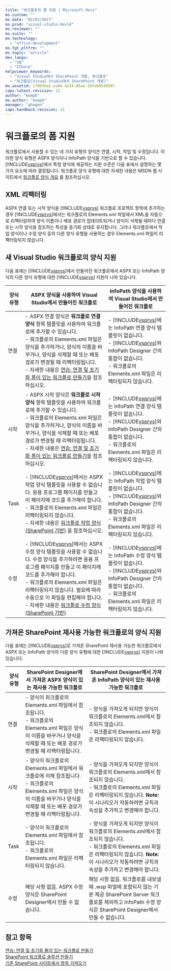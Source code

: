 ```yaml
---
title: "워크플로의 폼 지원 | Microsoft Docs"
ms.custom: ""
ms.date: "02/02/2017"
ms.prod: "visual-studio-dev14"
ms.reviewer: ""
ms.suite: ""
ms.technology: 
  - "office-development"
ms.tgt_pltfrm: ""
ms.topic: "article"
dev_langs: 
  - "VB"
  - "CSharp"
helpviewer_keywords: 
  - "Visual Studio에서 SharePoint 개발, 워크플로"
  - "워크플로[Visual Studio에서 SharePoint 개발]"
ms.assetid: 1706f6a2-ea84-4234-85ae-19feb8540507
caps.latest.revision: 12
author: "kempb"
ms.author: "kempb"
manager: "ghogen"
caps.handback.revision: 11
---
```

# 워크플로의 폼 지원
  워크플로에서 사용할 수 있는 네 가지 유형의 양식은 연결, 시작, 작업 및 수정입니다.  이러한 양식 유형은 ASPX 양식이나 InfoPath 양식을 기반으로 할 수 있습니다.  [!INCLUDE[vsprvs](../sharepoint/includes/vsprvs-md.md)]에서 특정 양식에 제공하는 지원 수준은 다음 표에서 설명하는 몇 가지 요소에 따라 결정됩니다.  워크플로 양식 유형에 대한 자세한 내용은 MSDN 웹 사이트에서 [워크플로 양식 개요](http://go.microsoft.com/fwlink/?LinkId=185228) 를 참조하십시오.  
  
## XML 리팩터링  
 ASPX 연결 또는 시작 양식을 [!INCLUDE[vsprvs](../sharepoint/includes/vsprvs-md.md)] 워크플로 프로젝트 항목에 추가하는 경우 [!INCLUDE[vsprvs](../sharepoint/includes/vsprvs-md.md)]에서는 워크플로의 Elements.xml 파일에서 XML을 자동으로 리팩터링하여 양식 이름이나 배포 경로가 업데이트되거나 양식이 삭제될 때마다 연결 또는 시작 양식을 참조하는 특성을 동기화 상태로 유지합니다.  그러나 워크플로에서 작업 양식이나 수정 양식 등의 다른 양식 유형을 사용하는 경우 Elements.xml 파일이 리팩터링되지 않습니다.  
  
## 새 Visual Studio 워크플로의 양식 지원  
 다음 표에는 [!INCLUDE[vsprvs](../sharepoint/includes/vsprvs-md.md)]에서 만들어진 워크플로에서 ASPX 또는 InfoPath 양식의 다른 양식 유형에 대한 [!INCLUDE[vsprvs](../sharepoint/includes/vsprvs-md.md)] 지원이 나와 있습니다.  
  
|양식 유형|ASPX 양식을 사용하여 Visual Studio에서 만들어진 워크플로|InfoPath 양식을 사용하여 Visual Studio에서 만들어진 워크플로|  
|-----------|---------------------------------------------|-------------------------------------------------|  
|연결|-   ASPX 연결 양식은 **워크플로 연결 양식** 항목 템플릿을 사용하여 워크플로에 추가할 수 있습니다.<br />-   워크플로의 Elements.xml 파일은 양식을 추가하거나, 양식의 이름을 바꾸거나, 양식을 삭제할 때 또는 배포 경로가 변경될 때 리팩터링됩니다.<br />-   자세한 내용은 [연습: 연결 및 초기화 폼이 있는 워크플로 만들기](../sharepoint/walkthrough-creating-a-workflow-with-association-and-initiation-forms.md)을 참조하십시오.|-   [!INCLUDE[vsprvs](../sharepoint/includes/vsprvs-md.md)]에는 InfoPath 연결 양식 템플릿이 없습니다.<br />-   [!INCLUDE[vsprvs](../sharepoint/includes/vsprvs-md.md)]와 InfoPath Designer 간의 통합이 없습니다.<br />-   워크플로의 Elements.xml 파일은 리팩터링되지 않습니다.|  
|시작|-   ASPX 시작 양식은 **워크플로 시작 양식** 항목 템플릿을 사용하여 워크플로에 추가할 수 있습니다.<br />-   워크플로의 Elements.xml 파일은 양식을 추가하거나, 양식의 이름을 바꾸거나, 양식을 삭제할 때 또는 배포 경로가 변경될 때 리팩터링됩니다.<br />-   자세한 내용은 [연습: 연결 및 초기화 폼이 있는 워크플로 만들기](../sharepoint/walkthrough-creating-a-workflow-with-association-and-initiation-forms.md)을 참조하십시오.|-   [!INCLUDE[vsprvs](../sharepoint/includes/vsprvs-md.md)]에는 InfoPath 연결 양식 템플릿이 없습니다.<br />-   [!INCLUDE[vsprvs](../sharepoint/includes/vsprvs-md.md)]와 InfoPath Designer 간의 통합이 없습니다.<br />-   워크플로의 Elements.xml 파일은 리팩터링되지 않습니다.|  
|Task|-   [!INCLUDE[vsprvs](../sharepoint/includes/vsprvs-md.md)]에서는 ASPX 작업 양식 템플릿을 사용할 수 없습니다.  응용 프로그램 페이지를 만들고 이 페이지에 코드를 추가해야 합니다.<br />-   워크플로의 Elements.xml 파일은 리팩터링되지 않습니다.<br />-   자세한 내용은 [워크플로 작업 양식 \(SharePoint 기반\)](http://go.microsoft.com/fwlink/?LinkId=187674) 을 참조하십시오.|-   [!INCLUDE[vsprvs](../sharepoint/includes/vsprvs-md.md)]에는 InfoPath 작업 양식 템플릿이 없습니다.<br />-   [!INCLUDE[vsprvs](../sharepoint/includes/vsprvs-md.md)]와 InfoPath Designer 간의 통합이 없습니다.<br />-   워크플로의 Elements.xml 파일은 리팩터링되지 않습니다.|  
|수정|-   [!INCLUDE[vsprvs](../sharepoint/includes/vsprvs-md.md)]에서는 ASPX 수정 양식 템플릿을 사용할 수 없습니다.  수정 양식을 추가하려면 응용 프로그램 페이지를 만들고 이 페이지에 코드를 추가해야 합니다.<br />-   워크플로의 Elements.xml 파일은 리팩터링되지 않습니다.  필요에 따라 수동으로 이 파일을 편집해야 합니다.<br />-   자세한 내용은 [워크플로 수정 양식 \(SharePoint 기반\)](http://go.microsoft.com/fwlink/?LinkId=187675)|-   [!INCLUDE[vsprvs](../sharepoint/includes/vsprvs-md.md)]에는 InfoPath 수정 양식 템플릿이 없습니다.<br />-   [!INCLUDE[vsprvs](../sharepoint/includes/vsprvs-md.md)]와 InfoPath Designer 간의 통합이 없습니다.<br />-   워크플로의 Elements.xml 파일은 리팩터링되지 않습니다.|  
  
## 가져온 SharePoint 재사용 가능한 워크플로의 양식 지원  
 다음 표에는 [!INCLUDE[vsprvs](../sharepoint/includes/vsprvs-md.md)]로 가져온 SharePoint 재사용 가능한 워크플로에서 ASPX 또는 InfoPath 양식의 다른 양식 유형에 대한 [!INCLUDE[vsprvs](../sharepoint/includes/vsprvs-md.md)] 지원이 나와 있습니다.  
  
|양식 유형|SharePoint Designer에서 가져온 ASPX 양식이 있는 재사용 가능한 워크플로|SharePoint Designer에서 가져온 InfoPath 양식이 있는 재사용 가능한 워크플로|  
|-----------|--------------------------------------------------------|------------------------------------------------------------|  
|연결|-   양식이 워크플로의 Elements.xml 파일에서 참조됩니다.<br />-   워크플로의 Elements.xml 파일은 양식의 이름을 바꾸거나 양식을 삭제할 때 또는 배포 경로가 변경될 때 리팩터링됩니다.|-   양식을 가져오게 되지만 양식이 워크플로의 Elements.xml에서 참조되지 않습니다.<br />-   워크플로의 Elements.xml 파일은 리팩터링되지 않습니다.|  
|시작|-   양식이 워크플로의 Elements.xml 파일에서 워크플로에 의해 참조됩니다.<br />-   워크플로의 Elements.xml 파일은 양식의 이름을 바꾸거나 양식을 삭제할 때 또는 배포 경로가 변경될 때 리팩터링됩니다.|-   양식을 가져오게 되지만 양식이 워크플로의 Elements.xml에서 참조되지 않습니다.<br />-   워크플로의 Elements.xml 파일은 리팩터링되지 않습니다. **Note:**  이 시나리오가 작동하려면 규칙과 속성을 추가하고 변경해야 합니다.|  
|Task|-   양식이 워크플로의 Elements.xml 파일에서 참조됩니다.<br />-   워크플로의 Elements.xml 파일은 리팩터링되지 않습니다.|-   양식을 가져오게 되지만 양식이 워크플로의 Elements.xml에서 참조되지 않습니다.<br />-   워크플로의 Elements.xml 파일은 리팩터링되지 않습니다. **Note:**  이 시나리오가 작동하려면 규칙과 속성을 추가하고 변경해야 합니다.|  
|수정|해당 사항 없음.  ASPX 수정 양식은 SharePoint Designer에서 만들 수 없습니다.|해당 사항 없음.  워크플로를 내보낼 때 .wsp 파일에 포함되지 않는 기본 제공 SharePoint Server 워크플로를 제외하고 InfoPath 수정 양식은 SharePoint Designer에서 만들 수 없습니다.|  
  
## 참고 항목  
 [연습: 연결 및 초기화 폼이 있는 워크플로 만들기](../sharepoint/walkthrough-creating-a-workflow-with-association-and-initiation-forms.md)   
 [SharePoint 워크플로 솔루션 만들기](../sharepoint/creating-sharepoint-workflow-solutions.md)   
 [기존 SharePoint 사이트에서 항목 가져오기](../sharepoint/importing-items-from-an-existing-sharepoint-site.md)  
  
  